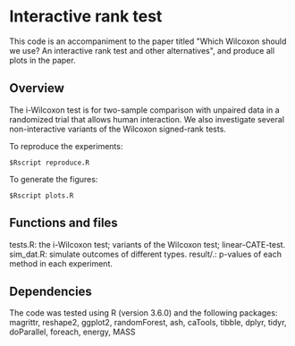 # Interactive rank test
This code is an accompaniment to the paper titled "Which Wilcoxon should we use? An interactive rank test and other alternatives", and produce all plots in the paper.

## Overview
The i-Wilcoxon test is for two-sample comparison with unpaired data in a randomized trial that allows human interaction. We also investigate several non-interactive variants of the Wilcoxon signed-rank tests. 

To reproduce the experiments:
```
$Rscript reproduce.R
```
To generate the figures:
```
$Rscript plots.R
```

## Functions and files
tests.R: the i-Wilcoxon test; variants of the Wilcoxon test; linear-CATE-test.
sim_dat.R: simulate outcomes of different types.
result/.: p-values of each method in each experiment.

## Dependencies
The code was tested using R (version 3.6.0) and the following packages:
magrittr, reshape2, ggplot2, randomForest, ash, caTools, tibble, dplyr, tidyr, doParallel, foreach, energy, MASS
